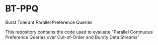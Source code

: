 # BT-PPQ
Burst Tolerant Parallel Preference Queries

This repository contains the code used to evaluate "Parallel Contnuous Preference Queries over Out-of-Order and Bursty Data Streams"
